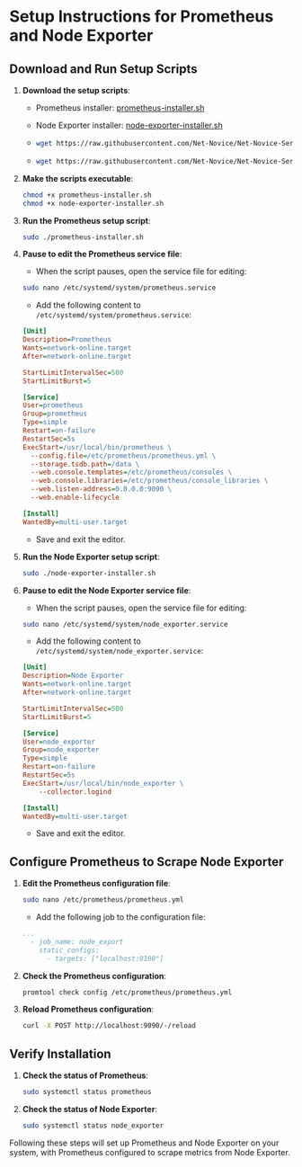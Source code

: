 # Setup Instructions for Prometheus and Node Exporter

## Download and Run Setup Scripts

1. **Download the setup scripts**:
    - Prometheus installer: [prometheus-installer.sh](https://raw.githubusercontent.com/Net-Novice/Net-Novice-Server-Setups/main/prometheus-installer.sh)
    - Node Exporter installer: [node-exporter-installer.sh](https://raw.githubusercontent.com/Net-Novice/Net-Novice-Server-Setups/main/node-exporter-installer.sh)
  
    - ```bash
      wget https://raw.githubusercontent.com/Net-Novice/Net-Novice-Server-Setups/main/prometheus-installer.sh
      ```
    - ```bash
      wget https://raw.githubusercontent.com/Net-Novice/Net-Novice-Server-Setups/main/node-exporter-installer.sh
       ```

2. **Make the scripts executable**:
    ```bash
    chmod +x prometheus-installer.sh
    chmod +x node-exporter-installer.sh
    ```

3. **Run the Prometheus setup script**:
    ```bash
    sudo ./prometheus-installer.sh
    ```

4. **Pause to edit the Prometheus service file**:
    - When the script pauses, open the service file for editing:
    ```bash
    sudo nano /etc/systemd/system/prometheus.service
    ```
    - Add the following content to `/etc/systemd/system/prometheus.service`:
    ```ini
    [Unit]
    Description=Prometheus
    Wants=network-online.target
    After=network-online.target

    StartLimitIntervalSec=500
    StartLimitBurst=5

    [Service]
    User=prometheus
    Group=prometheus
    Type=simple
    Restart=on-failure
    RestartSec=5s
    ExecStart=/usr/local/bin/prometheus \
      --config.file=/etc/prometheus/prometheus.yml \
      --storage.tsdb.path=/data \
      --web.console.templates=/etc/prometheus/consoles \
      --web.console.libraries=/etc/prometheus/console_libraries \
      --web.listen-address=0.0.0.0:9090 \
      --web.enable-lifecycle

    [Install]
    WantedBy=multi-user.target
    ```
    - Save and exit the editor.

5. **Run the Node Exporter setup script**:
    ```bash
    sudo ./node-exporter-installer.sh
    ```

6. **Pause to edit the Node Exporter service file**:
    - When the script pauses, open the service file for editing:
    ```bash
    sudo nano /etc/systemd/system/node_exporter.service
    ```
    - Add the following content to `/etc/systemd/system/node_exporter.service`:
    ```ini
    [Unit]
    Description=Node Exporter
    Wants=network-online.target
    After=network-online.target

    StartLimitIntervalSec=500
    StartLimitBurst=5

    [Service]
    User=node_exporter
    Group=node_exporter
    Type=simple
    Restart=on-failure
    RestartSec=5s
    ExecStart=/usr/local/bin/node_exporter \
        --collector.logind

    [Install]
    WantedBy=multi-user.target
    ```
    - Save and exit the editor.

## Configure Prometheus to Scrape Node Exporter

1. **Edit the Prometheus configuration file**:
    ```bash
    sudo nano /etc/prometheus/prometheus.yml
    ```
    - Add the following job to the configuration file:
    ```yaml
    ...
      - job_name: node_export
        static_configs:
          - targets: ["localhost:9100"]
    ```

2. **Check the Prometheus configuration**:
    ```bash
    promtool check config /etc/prometheus/prometheus.yml
    ```

3. **Reload Prometheus configuration**:
    ```bash
    curl -X POST http://localhost:9090/-/reload
    ```

## Verify Installation

1. **Check the status of Prometheus**:
    ```bash
    sudo systemctl status prometheus
    ```

2. **Check the status of Node Exporter**:
    ```bash
    sudo systemctl status node_exporter
    ```

Following these steps will set up Prometheus and Node Exporter on your system, with Prometheus configured to scrape metrics from Node Exporter.

